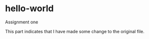 # hello-world
Assignment one 

This part indicates that I have made some change to the original file. 
